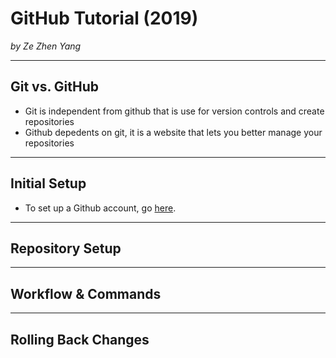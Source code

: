 # GitHub Tutorial (2019)

*by Ze Zhen Yang*

---
## Git vs. GitHub
- Git is independent from github that is use for version controls and create repositories
- Github depedents on git, it is a website that lets you better manage your repositories


---
## Initial Setup
- To set up a Github account, go [here](https://github.com/join?source=header-home). 

---
## Repository Setup



---
## Workflow & Commands



---
## Rolling Back Changes